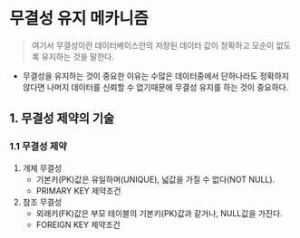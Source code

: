 # 무결성 유지 메카니즘

> 여기서 무결성이란 데이터베이스안의 저장된 데이터 값이 정확하고 모순이 없도록 유지하는 것을 말한다.

- 무결성을 유지하는 것이 중요한 이유는 수많은 데이터중에서 단하나라도 정확하지 않다면 나머지 데이터를 신뢰할 수 없기때문에 무결성 유지를 하는 것이 중요하다.


## 1. 무결성 제약의 기술

### 1.1 무결성 제약
1. 개체 무결성
   - 기본키(PK)값은 유일하며(UNIQUE), 넓값을 가질 수 없다(NOT NULL).
   - PRIMARY KEY 제약조건
2. 참조 무결성
   - 외래키(FK)값은 부모 테이블의 기본키(PK)값과 같거나, NULL값을 가진다.
   - FOREIGN KEY 제약조건

<br>

### 

